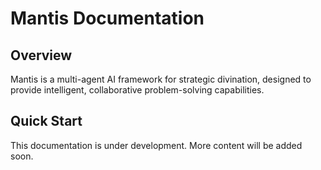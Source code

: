 # Mantis Documentation

## Overview

Mantis is a multi-agent AI framework for strategic divination, designed to provide intelligent, collaborative problem-solving capabilities.

## Quick Start

This documentation is under development. More content will be added soon.